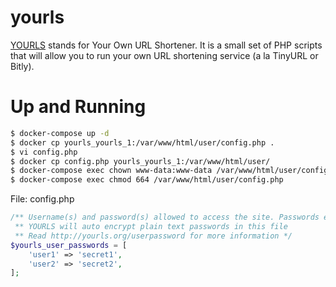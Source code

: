 yourls
======

[YOURLS][1] stands for Your Own URL Shortener. It is a small set of PHP scripts
that will allow you to run your own URL shortening service (a la TinyURL or
Bitly).

# Up and Running

```bash
$ docker-compose up -d
$ docker cp yourls_yourls_1:/var/www/html/user/config.php .
$ vi config.php
$ docker cp config.php yourls_yourls_1:/var/www/html/user/
$ docker-compose exec chown www-data:www-data /var/www/html/user/config.php
$ docker-compose exec chmod 664 /var/www/html/user/config.php
```

File: config.php

```php
/** Username(s) and password(s) allowed to access the site. Passwords either in plain text or as encrypted hashes
 ** YOURLS will auto encrypt plain text passwords in this file
 ** Read http://yourls.org/userpassword for more information */
$yourls_user_passwords = [
    'user1' => 'secret1',
    'user2' => 'secret2',
];
```

[1]: http://yourls.org/
